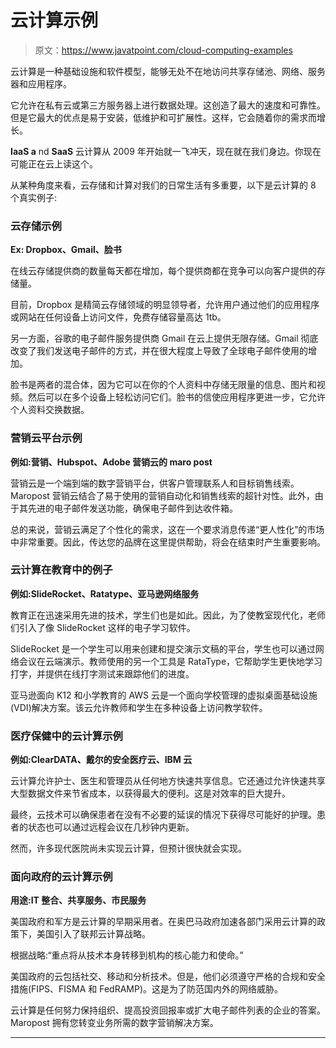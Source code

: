 # 云计算示例

> 原文：<https://www.javatpoint.com/cloud-computing-examples>

云计算是一种基础设施和软件模型，能够无处不在地访问共享存储池、网络、服务器和应用程序。

它允许在私有云或第三方服务器上进行数据处理。这创造了最大的速度和可靠性。但是它最大的优点是易于安装，低维护和可扩展性。这样，它会随着你的需求而增长。

**IaaS a** nd **SaaS** 云计算从 2009 年开始就一飞冲天，现在就在我们身边。你现在可能正在云上读这个。

从某种角度来看，云存储和计算对我们的日常生活有多重要，以下是云计算的 8 个真实例子:

### 云存储示例

**Ex: Dropbox、Gmail、脸书**

在线云存储提供商的数量每天都在增加，每个提供商都在竞争可以向客户提供的存储量。

目前，Dropbox 是精简云存储领域的明显领导者，允许用户通过他们的应用程序或网站在任何设备上访问文件，免费存储容量高达 1tb。

另一方面，谷歌的电子邮件服务提供商 Gmail 在云上提供无限存储。Gmail 彻底改变了我们发送电子邮件的方式，并在很大程度上导致了全球电子邮件使用的增加。

脸书是两者的混合体，因为它可以在你的个人资料中存储无限量的信息、图片和视频。然后可以在多个设备上轻松访问它们。脸书的信使应用程序更进一步，它允许个人资料交换数据。

### 营销云平台示例

**例如:营销、Hubspot、Adobe 营销云的 maro post**

营销云是一个端到端的数字营销平台，供客户管理联系人和目标销售线索。Maropost 营销云结合了易于使用的营销自动化和销售线索的超针对性。此外，由于其先进的电子邮件发送功能，确保电子邮件到达收件箱。

总的来说，营销云满足了个性化的需求，这在一个要求消息传递“更人性化”的市场中非常重要。因此，传达您的品牌在这里提供帮助，将会在结束时产生重要影响。

### 云计算在教育中的例子

**例如:SlideRocket、Ratatype、亚马逊网络服务**

教育正在迅速采用先进的技术，学生们也是如此。因此，为了使教室现代化，老师们引入了像 SlideRocket 这样的电子学习软件。

SlideRocket 是一个学生可以用来创建和提交演示文稿的平台，学生也可以通过网络会议在云端演示。教师使用的另一个工具是 RataType，它帮助学生更快地学习打字，并提供在线打字测试来跟踪他们的进度。

亚马逊面向 K12 和小学教育的 AWS 云是一个面向学校管理的虚拟桌面基础设施(VDI)解决方案。该云允许教师和学生在多种设备上访问教学软件。

### 医疗保健中的云计算示例

**例如:ClearDATA、戴尔的安全医疗云、IBM 云**

云计算允许护士、医生和管理员从任何地方快速共享信息。它还通过允许快速共享大型数据文件来节省成本，以获得最大的便利。这是对效率的巨大提升。

最终，云技术可以确保患者在没有不必要的延误的情况下获得尽可能好的护理。患者的状态也可以通过远程会议在几秒钟内更新。

然而，许多现代医院尚未实现云计算，但预计很快就会实现。

### 面向政府的云计算示例

**用途:IT 整合、共享服务、市民服务**

美国政府和军方是云计算的早期采用者。在奥巴马政府加速各部门采用云计算的政策下，美国引入了联邦云计算战略。

根据战略:“重点将从技术本身转移到机构的核心能力和使命。”

美国政府的云包括社交、移动和分析技术。但是，他们必须遵守严格的合规和安全措施(FIPS、FISMA 和 FedRAMP)。这是为了防范国内外的网络威胁。

云计算是任何努力保持组织、提高投资回报率或扩大电子邮件列表的企业的答案。Maropost 拥有您转变业务所需的数字营销解决方案。

* * *
